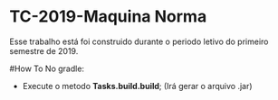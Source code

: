 # TC-2019-Maquina Norma


Esse trabalho está foi construido durante o periodo letivo do primeiro semestre de 2019.

#How To
No gradle:
* Execute o metodo **Tasks.build.build**; (Irá gerar o arquivo .jar)


